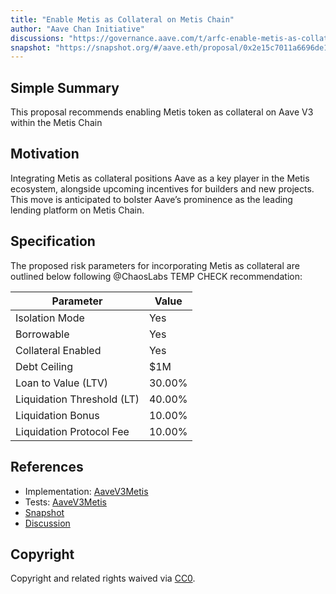```yaml
---
title: "Enable Metis as Collateral on Metis Chain"
author: "Aave Chan Initiative"
discussions: "https://governance.aave.com/t/arfc-enable-metis-as-collateral-on-metis-chain/16658"
snapshot: "https://snapshot.org/#/aave.eth/proposal/0x2e15c7011a6696de1be8fb3476db30395225eb533f849b63bdbff2b33a605ffd"
---
```


## Simple Summary

This proposal recommends enabling Metis token as collateral on Aave V3 within the Metis Chain

## Motivation

Integrating Metis as collateral positions Aave as a key player in the Metis ecosystem, alongside upcoming incentives for builders and new projects. This move is anticipated to bolster Aave’s prominence as the leading lending platform on Metis Chain.

## Specification

The proposed risk parameters for incorporating Metis as collateral are outlined below following @ChaosLabs TEMP CHECK recommendation:

| Parameter                  | Value  |
| -------------------------- | ------ |
| Isolation Mode             | Yes    |
| Borrowable                 | Yes    |
| Collateral Enabled         | Yes    |
| Debt Ceiling               | $1M    |
| Loan to Value (LTV)        | 30.00% |
| Liquidation Threshold (LT) | 40.00% |
| Liquidation Bonus          | 10.00% |
| Liquidation Protocol Fee   | 10.00% |

## References

- Implementation: [AaveV3Metis](https://github.com/bgd-labs/aave-proposals-v3/blob/7e9aaa019afed78f36b3f87c3c8c1bbc069053a5/src/20240814_AaveV3Metis_EnableMetisAsCollateralOnMetisChain/AaveV3Metis_EnableMetisAsCollateralOnMetisChain_20240814.sol)
- Tests: [AaveV3Metis](https://github.com/bgd-labs/aave-proposals-v3/blob/7e9aaa019afed78f36b3f87c3c8c1bbc069053a5/src/20240814_AaveV3Metis_EnableMetisAsCollateralOnMetisChain/AaveV3Metis_EnableMetisAsCollateralOnMetisChain_20240814.t.sol)
- [Snapshot](https://snapshot.org/#/aave.eth/proposal/0x2e15c7011a6696de1be8fb3476db30395225eb533f849b63bdbff2b33a605ffd)
- [Discussion](https://governance.aave.com/t/arfc-enable-metis-as-collateral-on-metis-chain/16658)

## Copyright

Copyright and related rights waived via [CC0](https://creativecommons.org/publicdomain/zero/1.0/).
